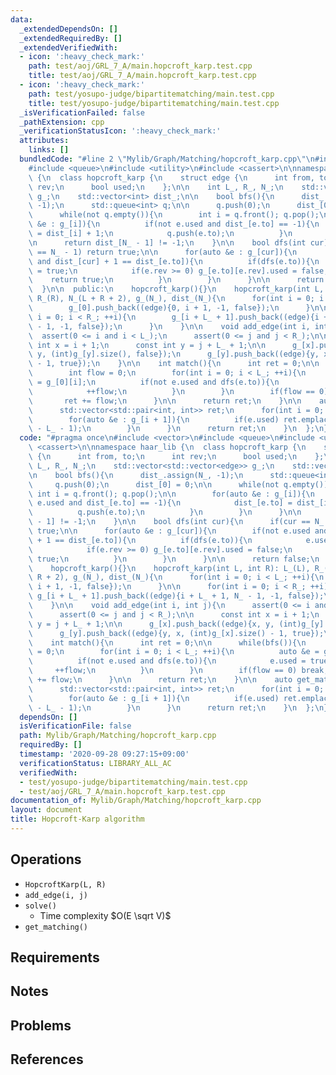 ```yaml
---
data:
  _extendedDependsOn: []
  _extendedRequiredBy: []
  _extendedVerifiedWith:
  - icon: ':heavy_check_mark:'
    path: test/aoj/GRL_7_A/main.hopcroft_karp.test.cpp
    title: test/aoj/GRL_7_A/main.hopcroft_karp.test.cpp
  - icon: ':heavy_check_mark:'
    path: test/yosupo-judge/bipartitematching/main.test.cpp
    title: test/yosupo-judge/bipartitematching/main.test.cpp
  _isVerificationFailed: false
  _pathExtension: cpp
  _verificationStatusIcon: ':heavy_check_mark:'
  attributes:
    links: []
  bundledCode: "#line 2 \"Mylib/Graph/Matching/hopcroft_karp.cpp\"\n#include <vector>\n\
    #include <queue>\n#include <utility>\n#include <cassert>\n\nnamespace haar_lib\
    \ {\n  class hopcroft_karp {\n    struct edge {\n      int from, to;\n      int\
    \ rev;\n      bool used;\n    };\n\n    int L_, R_, N_;\n    std::vector<std::vector<edge>>\
    \ g_;\n    std::vector<int> dist_;\n\n    bool bfs(){\n      dist_.assign(N_,\
    \ -1);\n      std::queue<int> q;\n\n      q.push(0);\n      dist_[0] = 0;\n\n\
    \      while(not q.empty()){\n        int i = q.front(); q.pop();\n\n        for(auto\
    \ &e : g_[i]){\n          if(not e.used and dist_[e.to] == -1){\n            dist_[e.to]\
    \ = dist_[i] + 1;\n            q.push(e.to);\n          }\n        }\n      }\n\
    \n      return dist_[N_ - 1] != -1;\n    }\n\n    bool dfs(int cur){\n      if(cur\
    \ == N_ - 1) return true;\n\n      for(auto &e : g_[cur]){\n        if(not e.used\
    \ and dist_[cur] + 1 == dist_[e.to]){\n          if(dfs(e.to)){\n            e.used\
    \ = true;\n            if(e.rev >= 0) g_[e.to][e.rev].used = false;\n        \
    \    return true;\n          }\n        }\n      }\n\n      return false;\n  \
    \  }\n\n  public:\n    hopcroft_karp(){}\n    hopcroft_karp(int L, int R): L_(L),\
    \ R_(R), N_(L + R + 2), g_(N_), dist_(N_){\n      for(int i = 0; i < L_; ++i){\n\
    \        g_[0].push_back((edge){0, i + 1, -1, false});\n      }\n\n      for(int\
    \ i = 0; i < R_; ++i){\n        g_[i + L_ + 1].push_back((edge){i + L_ + 1, N_\
    \ - 1, -1, false});\n      }\n    }\n\n    void add_edge(int i, int j){\n    \
    \  assert(0 <= i and i < L_);\n      assert(0 <= j and j < R_);\n\n      const\
    \ int x = i + 1;\n      const int y = j + L_ + 1;\n\n      g_[x].push_back((edge){x,\
    \ y, (int)g_[y].size(), false});\n      g_[y].push_back((edge){y, x, (int)g_[x].size()\
    \ - 1, true});\n    }\n\n    int match(){\n      int ret = 0;\n\n      while(bfs()){\n\
    \        int flow = 0;\n        for(int i = 0; i < L_; ++i){\n          auto &e\
    \ = g_[0][i];\n          if(not e.used and dfs(e.to)){\n            e.used = true;\n\
    \            ++flow;\n          }\n        }\n        if(flow == 0) break;\n \
    \       ret += flow;\n      }\n\n      return ret;\n    }\n\n    auto get_matching(){\n\
    \      std::vector<std::pair<int, int>> ret;\n      for(int i = 0; i < L_; ++i){\n\
    \        for(auto &e : g_[i + 1]){\n          if(e.used) ret.emplace_back(i, e.to\
    \ - L_ - 1);\n        }\n      }\n      return ret;\n    }\n  };\n}\n"
  code: "#pragma once\n#include <vector>\n#include <queue>\n#include <utility>\n#include\
    \ <cassert>\n\nnamespace haar_lib {\n  class hopcroft_karp {\n    struct edge\
    \ {\n      int from, to;\n      int rev;\n      bool used;\n    };\n\n    int\
    \ L_, R_, N_;\n    std::vector<std::vector<edge>> g_;\n    std::vector<int> dist_;\n\
    \n    bool bfs(){\n      dist_.assign(N_, -1);\n      std::queue<int> q;\n\n \
    \     q.push(0);\n      dist_[0] = 0;\n\n      while(not q.empty()){\n       \
    \ int i = q.front(); q.pop();\n\n        for(auto &e : g_[i]){\n          if(not\
    \ e.used and dist_[e.to] == -1){\n            dist_[e.to] = dist_[i] + 1;\n  \
    \          q.push(e.to);\n          }\n        }\n      }\n\n      return dist_[N_\
    \ - 1] != -1;\n    }\n\n    bool dfs(int cur){\n      if(cur == N_ - 1) return\
    \ true;\n\n      for(auto &e : g_[cur]){\n        if(not e.used and dist_[cur]\
    \ + 1 == dist_[e.to]){\n          if(dfs(e.to)){\n            e.used = true;\n\
    \            if(e.rev >= 0) g_[e.to][e.rev].used = false;\n            return\
    \ true;\n          }\n        }\n      }\n\n      return false;\n    }\n\n  public:\n\
    \    hopcroft_karp(){}\n    hopcroft_karp(int L, int R): L_(L), R_(R), N_(L +\
    \ R + 2), g_(N_), dist_(N_){\n      for(int i = 0; i < L_; ++i){\n        g_[0].push_back((edge){0,\
    \ i + 1, -1, false});\n      }\n\n      for(int i = 0; i < R_; ++i){\n       \
    \ g_[i + L_ + 1].push_back((edge){i + L_ + 1, N_ - 1, -1, false});\n      }\n\
    \    }\n\n    void add_edge(int i, int j){\n      assert(0 <= i and i < L_);\n\
    \      assert(0 <= j and j < R_);\n\n      const int x = i + 1;\n      const int\
    \ y = j + L_ + 1;\n\n      g_[x].push_back((edge){x, y, (int)g_[y].size(), false});\n\
    \      g_[y].push_back((edge){y, x, (int)g_[x].size() - 1, true});\n    }\n\n\
    \    int match(){\n      int ret = 0;\n\n      while(bfs()){\n        int flow\
    \ = 0;\n        for(int i = 0; i < L_; ++i){\n          auto &e = g_[0][i];\n\
    \          if(not e.used and dfs(e.to)){\n            e.used = true;\n       \
    \     ++flow;\n          }\n        }\n        if(flow == 0) break;\n        ret\
    \ += flow;\n      }\n\n      return ret;\n    }\n\n    auto get_matching(){\n\
    \      std::vector<std::pair<int, int>> ret;\n      for(int i = 0; i < L_; ++i){\n\
    \        for(auto &e : g_[i + 1]){\n          if(e.used) ret.emplace_back(i, e.to\
    \ - L_ - 1);\n        }\n      }\n      return ret;\n    }\n  };\n}\n"
  dependsOn: []
  isVerificationFile: false
  path: Mylib/Graph/Matching/hopcroft_karp.cpp
  requiredBy: []
  timestamp: '2020-09-28 09:27:15+09:00'
  verificationStatus: LIBRARY_ALL_AC
  verifiedWith:
  - test/yosupo-judge/bipartitematching/main.test.cpp
  - test/aoj/GRL_7_A/main.hopcroft_karp.test.cpp
documentation_of: Mylib/Graph/Matching/hopcroft_karp.cpp
layout: document
title: Hopcroft-Karp algorithm
---
```


## Operations

- `HopcroftKarp(L, R)`
- `add_edge(i, j)`
- `solve()`
	- Time complexity $O(E \sqrt V)$
- `get_matching()`

## Requirements

## Notes

## Problems

## References
